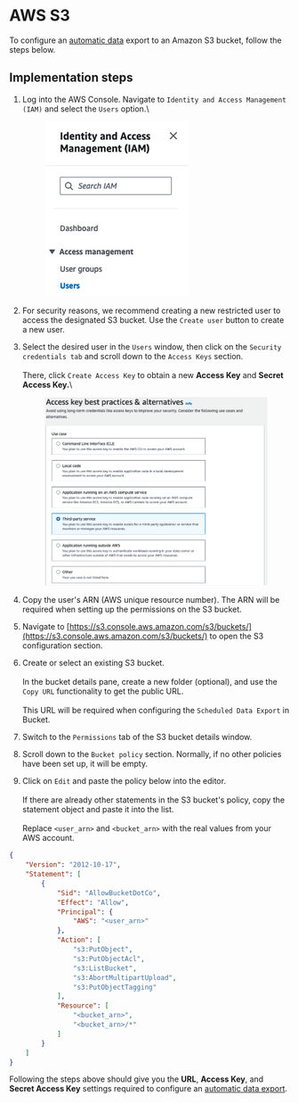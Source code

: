 # AWS S3

To configure an [automatic data](../product-handbook/data-export.md#scheduled-export) export to an Amazon S3 bucket, follow the steps below.

## Implementation steps

1.  Log into the AWS Console. Navigate to `Identity and Access Management (IAM)` and select the `Users` option.\


    <figure><img src="../.gitbook/assets/630b5e9-image.png" alt=""><figcaption></figcaption></figure>
2. For security reasons, we recommend creating a new restricted user to access the designated S3 bucket. Use the `Create user` button to create a new user.
3.  Select the desired user in the `Users` window, then click on the `Security credentials tab` and scroll down to the `Access Keys` section. \
    \
    There, click `Create Access Key` to obtain a new **Access Key** and **Secret Access Key.**\


    <figure><img src="../.gitbook/assets/1a0b50d-image.png" alt=""><figcaption></figcaption></figure>
4. Copy the user's ARN (AWS unique resource number). The ARN will be required when setting up the permissions on the S3 bucket.
5. Navigate to [https://s3.console.aws.amazon.com/s3/buckets/](https://s3.console.aws.amazon.com/s3/buckets/) to open the S3 configuration section.
6. Create or select an existing S3 bucket. \
   \
   In the bucket details pane, create a new folder (optional), and use the `Copy URL` functionality to get the public URL. \
   \
   This URL will be required when configuring the `Scheduled Data Export` in Bucket.
7. Switch to the `Permissions` tab of the S3 bucket details window.&#x20;
8. Scroll down to the `Bucket policy` section. Normally, if no other policies have been set up, it will be empty.&#x20;
9. Click on `Edit` and paste the policy below into the editor. \
   \
   If there are already other statements in the S3 bucket's policy, copy the statement object and paste it into the list. \
   \
   Replace `<user_arn>` and `<bucket_arn>` with the real values from your AWS account.

```json
{
    "Version": "2012-10-17",
    "Statement": [
        {
            "Sid": "AllowBucketDotCo",
            "Effect": "Allow",
            "Principal": {
                "AWS": "<user_arn>"
            },
            "Action": [
                "s3:PutObject",
                "s3:PutObjectAcl",
                "s3:ListBucket",
                "s3:AbortMultipartUpload",
                "s3:PutObjectTagging"
            ],
            "Resource": [
                "<bucket_arn>",
                "<bucket_arn>/*"
            ]
        }
    ]
}
```

Following the steps above should give you the **URL**, **Access Key**, and **Secret Access Key** settings required to configure an [automatic data export](doc:data-export#scheduled-export).
